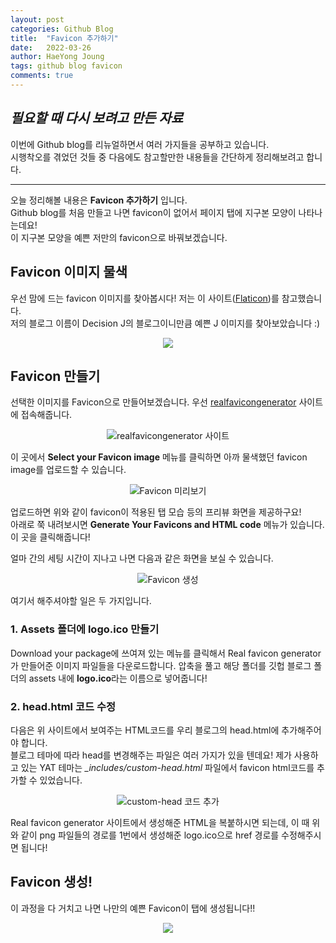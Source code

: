 ```yaml
---
layout: post
categories: Github Blog
title:  "Favicon 추가하기"
date:   2022-03-26
author: HaeYong Joung
tags: github blog favicon
comments: true
---
```


## *필요할 때 다시 보려고 만든 자료* 

이번에 Github blog를 리뉴얼하면서 여러 가지들을 공부하고 있습니다.  
시행착오를 겪었던 것들 중 다음에도 참고할만한 내용들을 간단하게 정리해보려고 합니다.

- - -

오늘 정리해볼 내용은 **Favicon 추가하기** 입니다.   
Github blog를 처음 만들고 나면 favicon이 없어서 페이지 탭에 지구본 모양이 나타나는데요!   
이 지구본 모양을 예쁜 저만의 favicon으로 바꿔보겠습니다.


## Favicon 이미지 물색

우선 맘에 드는 favicon 이미지를 찾아봅시다!
저는 이 사이트([Flaticon](https://www.flaticon.com/))를 참고했습니다.   
저의 블로그 이름이 Decision J의 블로그이니만큼 예쁜 J 이미지를 찾아보았습니다 :)

<p align="center">
  <img src="https://decision-J.github.io/assets/logo.ico/favicon-32x32.png">
</p>

## Favicon 만들기
선택한 이미지를 Favicon으로 만들어보겠습니다.
우선 [realfavicongenerator](https://realfavicongenerator.net/) 사이트에 접속해줍니다.

<p align="center">
  <img src="https://decision-J.github.io/assets/github blog/favicon_generator.png" alt="realfavicongenerator 사이트"/>
</p>

이 곳에서 **Select your Favicon image** 메뉴를 클릭하면 아까 물색했던 favicon image를 업로드할 수 있습니다.

<p align="center">
  <img src="https://decision-J.github.io/assets/github blog/favicon_generator2.png" alt="Favicon 미리보기"/>
</p>

업로드하면 위와 같이 favicon이 적용된 탭 모습 등의 프리뷰 화면을 제공하구요!   
아래로 쭉 내려보시면 **Generate Your Favicons and HTML code** 메뉴가 있습니다. 이 곳을 클릭해줍니다!

얼마 간의 세팅 시간이 지나고 나면 다음과 같은 화면을 보실 수 있습니다.

<p align="center">
  <img src="https://decision-J.github.io/assets/github blog/favicon_generator3.png" alt="Favicon 생성"/>
</p>

여기서 해주셔야할 일은 두 가지입니다.

### 1. Assets 폴더에 logo.ico 만들기
Download your package에 쓰여져 있는 메뉴를 클릭해서 Real favicon generator가 만들어준 이미지 파일들을 다운로드합니다.
압축을 풀고 해당 폴더를 깃헙 블로그 폴더의 assets 내에 **logo.ico**라는 이름으로 넣어줍니다!

### 2. head.html 코드 수정
다음은 위 사이트에서 보여주는 HTML코드를 우리 블로그의 head.html에 추가해주어야 합니다.   
블로그 테마에 따라 head를 변경해주는 파일은 여러 가지가 있을 텐데요!
제가 사용하고 있는 YAT 테마는 *_includes/custom-head.html* 파일에서 favicon html코드를 추가할 수 있었습니다.

<p align="center">
  <img src="https://decision-J.github.io/assets/github blog/favicon_generator4.png" alt="custom-head 코드 추가"/>
</p>

Real favicon generator 사이트에서 생성해준 HTML을 복붙하시면 되는데, 이 때 위와 같이 png 파일들의 경로를 1번에서 생성해준 logo.ico으로 href 경로를 수정해주시면 됩니다!

## Favicon 생성!
이 과정을 다 거치고 나면 나만의 예쁜 Favicon이 탭에 생성됩니다!! 

<p align="center">
  <img src="https://decision-J.github.io/assets/github blog/favicon.png">
</p>
